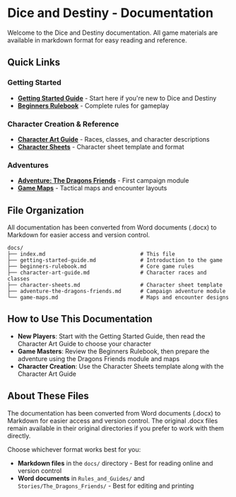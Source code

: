 # Dice and Destiny - Documentation

Welcome to the Dice and Destiny documentation. All game materials are available in markdown format for easy reading and reference.

## Quick Links

### Getting Started
- **[Getting Started Guide](getting-started-guide.md)** - Start here if you're new to Dice and Destiny
- **[Beginners Rulebook](beginners-rulebook.md)** - Complete rules for gameplay

### Character Creation & Reference
- **[Character Art Guide](character-art-guide.md)** - Races, classes, and character descriptions
- **[Character Sheets](character-sheets.md)** - Character sheet template and format

### Adventures
- **[Adventure: The Dragons Friends](adventure-the-dragons-friends.md)** - First campaign module
- **[Game Maps](game-maps.md)** - Tactical maps and encounter layouts

## File Organization

All documentation has been converted from Word documents (.docx) to Markdown for easier access and version control.

```
docs/
├── index.md                              # This file
├── getting-started-guide.md              # Introduction to the game
├── beginners-rulebook.md                 # Core game rules
├── character-art-guide.md                # Character races and classes
├── character-sheets.md                   # Character sheet template
├── adventure-the-dragons-friends.md      # Campaign adventure module
└── game-maps.md                          # Maps and encounter designs
```

## How to Use This Documentation

- **New Players**: Start with the Getting Started Guide, then read the Character Art Guide to choose your character
- **Game Masters**: Review the Beginners Rulebook, then prepare the adventure using the Dragons Friends module and maps
- **Character Creation**: Use the Character Sheets template along with the Character Art Guide

## About These Files

The documentation has been converted from Word documents (.docx) to Markdown for easier access and version control. The original .docx files remain available in their original directories if you prefer to work with them directly.

Choose whichever format works best for you:
- **Markdown files** in the `docs/` directory - Best for reading online and version control
- **Word documents** in `Rules_and_Guides/` and `Stories/The_Dragons_Friends/` - Best for editing and printing
